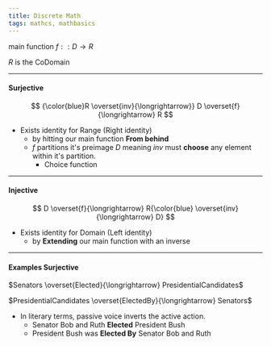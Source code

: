 ```yaml
---
title: Discrete Math
tags: mathcs, mathbasics
---
```


main function $f :: D \rightarrow R$

$R$ is the CoDomain

---

#### Surjective

$$ {\color{blue}R \overset{inv}{\longrightarrow}} D \overset{f}{\longrightarrow} R $$


* Exists identity for Range (Right identity)
  * by hitting our main function **From behind**
  * $f$ partitions it's preimage $D$ meaning $inv$ must **choose** any element within it's partition.
    * Choice function 

---

#### Injective

$$ D \overset{f}{\longrightarrow} R{\color{blue} \overset{inv}{\longrightarrow} D} $$

* Exists identity for Domain (Left identity)
  * by **Extending** our main function with an inverse 

---

#### Examples Surjective

$Senators \overset{Elected}{\longrightarrow} PresidentialCandidates$   

$PresidentialCandidates \overset{ElectedBy}{\longrightarrow} Senators$

* In literary terms, passive voice inverts the active action.
  * Senator Bob and Ruth **Elected** President Bush
  * President Bush was **Elected By** Senator Bob and Ruth